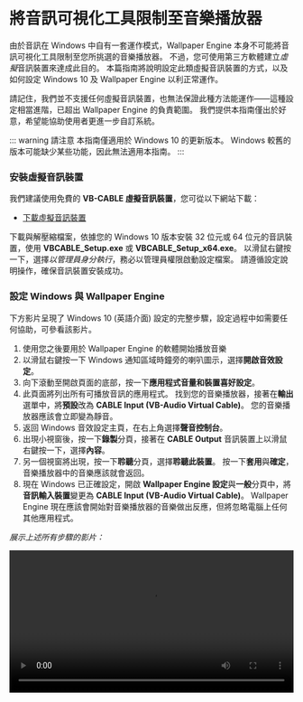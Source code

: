 # 將音訊可視化工具限制至音樂播放器

由於音訊在 Windows 中自有一套運作模式，Wallpaper Engine 本身不可能將音訊可視化工具限制至您所挑選的音樂播放器。 不過，您可使用第三方軟體建立*虛擬*音訊裝置來達成此目的。 本篇指南將說明設定此類虛擬音訊裝置的方式，以及如何設定 Windows 10 及 Wallpaper Engine 以利正常運作。

請記住，我們並不支援任何虛擬音訊裝置，也無法保證此種方法能運作——這種設定相當進階，已超出 Wallpaper Engine 的負責範圍。 我們提供本指南僅出於好意，希望能協助使用者更進一步自訂系統。

::: warning
請注意 本指南僅適用於 Windows 10 的更新版本。 Windows 較舊的版本可能缺少某些功能，因此無法適用本指南。
:::

### 安裝虛擬音訊裝置

我們建議使用免費的 **VB-CABLE 虛擬音訊裝置**，您可從以下網站下載：

* [下載虛擬音訊裝置](https://www.vb-audio.com/Cable/)

下載與解壓縮檔案，依據您的 Windows 10 版本安裝 32 位元或 64 位元的音訊裝置，使用 **VBCABLE_Setup.exe** 或 **VBCABLE_Setup_x64.exe**。 以滑鼠右鍵按一下，選擇*以管理員身分執行*，務必以管理員權限啟動設定檔案。 請遵循設定說明操作，確保音訊裝置安裝成功。

### 設定 Windows 與 Wallpaper Engine

下方影片呈現了 Windows 10 (英語介面) 設定的完整步驟，設定過程中如需要任何協助，可參看該影片。

1. 使用您之後要用於 Wallpaper Engine 的軟體開始播放音樂
2. 以滑鼠右鍵按一下 Windows 通知區域時鐘旁的喇叭圖示，選擇**開啟音效設定**。
3. 向下滾動至開啟頁面的底部，按一下**應用程式音量和裝置喜好設定**。
4. 此頁面將列出所有可播放音訊的應用程式。 找到您的音樂播放器，接著在**輸出**選單中，將**預設**改為 **CABLE Input (VB-Audio Virtual Cable)**。 您的音樂播放器應該會立即變為靜音。
5. 返回 Windows 音效設定主頁，在右上角選擇**聲音控制台**。
6. 出現小視窗後，按一下**錄製**分頁，接著在 **CABLE Output** 音訊裝置上以滑鼠右鍵按一下，選擇**內容**。
7. 另一個視窗將出現，按一下**聆聽**分頁，選擇**聆聽此裝置**。 按一下**套用**與**確定**，音樂播放器中的音樂應該就會返回。
8. 現在 Windows 已正確設定，開啟 **Wallpaper Engine 設定**與**一般**分頁中，將**音訊輸入裝置**變更為 **CABLE Input (VB-Audio Virtual Cable)**。 Wallpaper Engine 現在應該會開始對音樂播放器的音樂做出反應，但將忽略電腦上任何其他應用程式。

*展示上述所有步驟的影片：*

<video width="100%" controls>
  <source src="/videos/audioinputdevice.mp4" type="video/mp4">
  您的瀏覽器不支援影片標籤。
</video>
